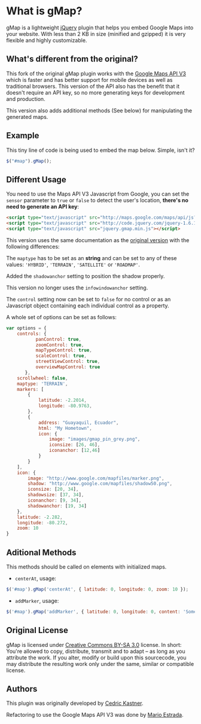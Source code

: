 # What is gMap?

gMap is a lightweight [jQuery](http://www.jquery.com) plugin that helps you embed Google Maps into your website. With less than 2 KB in size (minified and gzipped) it is very flexible and highly customizable.

## What's different from the original?

This fork of the original gMap plugin works with the [Google Maps API V3](http://code.google.com/apis/maps/documentation/javascript/) which is faster and has better support for mobile devices as well as traditional browsers. This version of the API also has the benefit that it doesn't require an API key, so no more generating keys for development and production.

This version also adds additional methods (See below) for manipulating the generated maps.

## Example

This tiny line of code is being used to embed the map below. Simple, isn't it?

```javascript
$("#map").gMap();
```

## Different Usage

You need to use the Maps API V3 Javascript from Google, you can set the `sensor` parameter to `true` or `false` to detect the user's location, **there's no need to generate an API key**:

```html
<script type="text/javascript" src="http://maps.google.com/maps/api/js?sensor=true"></script>
<script type="text/javascript" src="http://code.jquery.com/jquery-1.6.1.min.js"></script>
<script type="text/javascript" src="jquery.gmap.min.js"></script>
```

This version uses the same documentation as the [original version](http://gmap.nurtext.de/documentation.html) with the following differences:

The `maptype` has to be set as an **string** and can be set to any of these values: `'HYBRID'`, `'TERRAIN'`, `'SATELLITE'` or `'ROADMAP'`.

Added the `shadowanchor` setting to position the shadow properly.

This version no longer uses the `infowindowanchor` setting.

The `control` setting now can be set to `false` for no control or as an Javascript object containing each individual control as a property.

A whole set of options can be set as follows:

```javascript
var options = {
	controls: {
           panControl: true,
           zoomControl: true,
           mapTypeControl: true,
           scaleControl: true,
           streetViewControl: true,
           overviewMapControl: true
       },
	scrollwheel: false,
	maptype: 'TERRAIN',
	markers: [
		{
			latitude: -2.2014,
			longitude: -80.9763,
		},
        {
			address: "Guayaquil, Ecuador",
			html: "My Hometown",
			icon: {
				image: "images/gmap_pin_grey.png",
				iconsize: [26, 46],
				iconanchor: [12,46]
			}
		}
	],
	icon: {
		image: "http://www.google.com/mapfiles/marker.png",
		shadow: "http://www.google.com/mapfiles/shadow50.png",
		iconsize: [20, 34],
		shadowsize: [37, 34],
		iconanchor: [9, 34],
		shadowanchor: [19, 34]
	},
	latitude: -2.282,
	longitude: -80.272,
	zoom: 10
}
```

## Aditional Methods

This methods should be called on elements with initialized maps.

* `centerAt`, usage:

```javascript
$('#map').gMap('centerAt', { latitude: 0, longitude: 0, zoom: 10 });
```
* `addMarker`, usage:

```javascript
$('#map').gMap('addMarker', { latitude: 0, longitude: 0, content: 'Some HTML content' });
```

## Original License

gMap is licensed under [Creative Commons BY-SA 3.0](http://creativecommons.org/licenses/by-sa/3.0/) license. In short: You're allowed to copy, distribute, transmit and to adapt – as long as you attribute the work. If you alter, modify or build upon this sourcecode, you may distribute the resulting work only under the same, similar or compatible license.

## Authors

This plugin was originally developed by [Cedric Kastner](http://gmap.nurtext.de/).

Refactoring to use the Google Maps API V3 was done by [Mario Estrada](http://mario.ec).